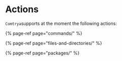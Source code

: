 # Actions

`Comtrya`supports at the moment the following actions:

{% page-ref page="commands/" %}

{% page-ref page="files-and-directories/" %}

{% page-ref page="packages/" %}




